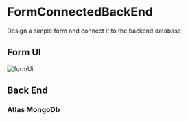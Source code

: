 # FormConnectedBackEnd
 Design a simple form and connect it to the backend database 


## Form UI
![formUi](https://user-images.githubusercontent.com/90702705/235292493-02bed4d6-d59f-45a0-a0a8-c0e7dad19e8f.png)


## Back End 

### Atlas MongoDb

